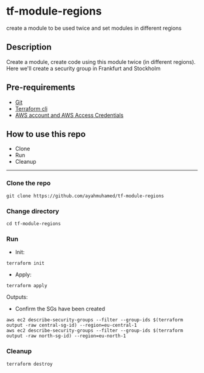 # tf-module-regions
create a module to be used twice and set modules in different regions

## Description
Create a module, create code using this module twice (in different regions).
Here we'll create a security group in Frankfurt and Stockholm

## Pre-requirements

* [Git](https://git-scm.com/book/en/v2/Getting-Started-Installing-Git) 
* [Terraform cli](https://learn.hashicorp.com/tutorials/terraform/install-cli)
* [AWS account and AWS Access Credentials](https://aws.amazon.com/account/)

## How to use this repo

- Clone
- Run
- Cleanup

---

### Clone the repo

```
git clone https://github.com/ayahmuhamed/tf-module-regions
```

### Change directory

```
cd tf-module-regions
```

### Run

* Init:

```
terraform init
```



* Apply:

```
terraform apply
```



Outputs:



* Confirm the SGs have been created

```
aws ec2 describe-security-groups --filter --group-ids $(terraform output -raw central-sg-id) --region=eu-central-1
aws ec2 describe-security-groups --filter --group-ids $(terraform output -raw north-sg-id) --region=eu-north-1
```



### Cleanup

```
terraform destroy
```

